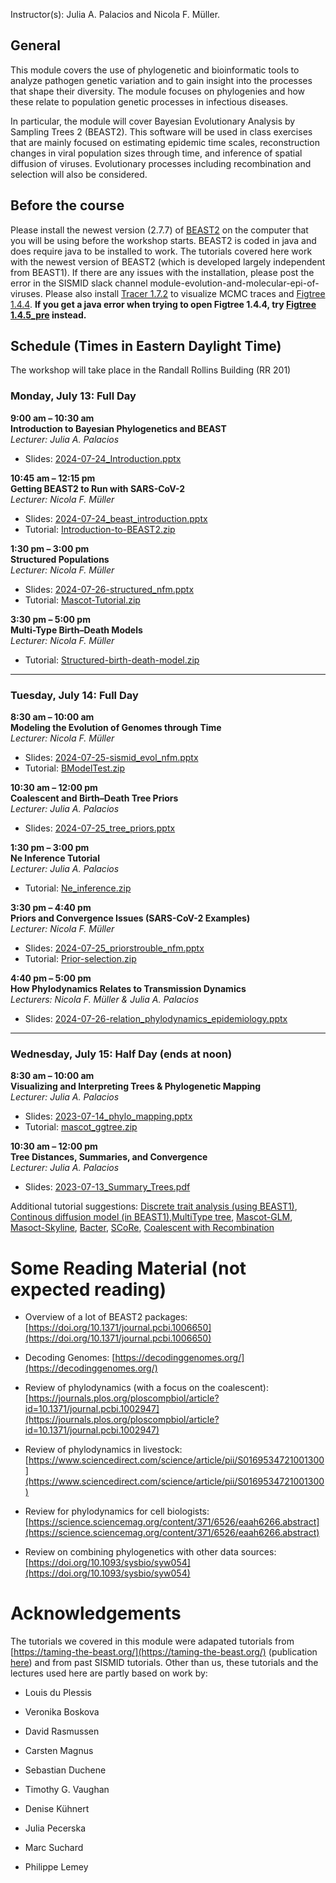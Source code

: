 


<p>  </p>

<p>  </p>

Instructor(s):
Julia A. Palacios and Nicola F. Müller.

## General

This module covers the use of phylogenetic and bioinformatic tools to analyze pathogen genetic variation and to gain insight into the processes that shape their diversity. The module focuses on phylogenies and how these relate to population genetic processes in infectious diseases.

In particular, the module will cover Bayesian Evolutionary Analysis by Sampling Trees 2 (BEAST2). This software will be used in class exercises that are mainly focused on estimating epidemic time scales, reconstruction changes in viral population sizes through time, and inference of spatial diffusion of viruses. Evolutionary processes including recombination and selection will also be considered.

## Before the course

Please install the newest version (2.7.7) of  [BEAST2](https://www.beast2.org/) on the computer that you will be using before the workshop starts.
BEAST2 is coded in java and does require java to be installed to work.
The tutorials covered here work with the newest version of BEAST2 (which is developed largely independent from BEAST1).
If there are any issues with the installation, please post the error in the SISMID slack channel module-evolution-and-molecular-epi-of-viruses.
Please also install [Tracer 1.7.2](https://github.com/beast-dev/tracer/releases/tag/v1.7.2) to visualize MCMC traces and [Figtree 1.4.4](https://github.com/rambaut/figtree/releases/tag/v1.4.4). 
**If you get a java error when trying to open Figtree 1.4.4, try [Figtree 1.4.5_pre](https://github.com/rambaut/figtree/releases/tag/v1.4.5pre) instead.**

## Schedule (Times in Eastern Daylight Time)

The workshop will take place in the Randall Rollins Building (RR 201)


### Monday, July 13: Full Day

**9:00 am – 10:30 am**  
**Introduction to Bayesian Phylogenetics and BEAST**  
*Lecturer: Julia A. Palacios*  
- Slides: [2024-07-24_Introduction.pptx](https://github.com/JuliaPalacios/SISMID_EvolutionaryDynamics/blob/master/Lectures/2024-07-24_Introduction.pptx?raw=true)

**10:45 am – 12:15 pm**  
**Getting BEAST2 to Run with SARS-CoV-2**  
*Lecturer: Nicola F. Müller*  
- Slides: [2024-07-24_beast_introduction.pptx](https://github.com/JuliaPalacios/SISMID_EvolutionaryDynamics/blob/master/Lectures/2024-07-24_beast_introduction.pptx?raw=true)  
- Tutorial: [Introduction-to-BEAST2.zip](https://github.com/JuliaPalacios/SISMID_EvolutionaryDynamics/blob/master/Tutorials/Introduction-to-BEAST2.zip?raw=true)

**1:30 pm – 3:00 pm**  
**Structured Populations**  
*Lecturer: Nicola F. Müller*  
- Slides: [2024-07-26-structured_nfm.pptx](https://github.com/JuliaPalacios/SISMID_EvolutionaryDynamics/blob/master/Lectures/2024-07-26-structured_nfm.pptx?raw=true)  
- Tutorial: [Mascot-Tutorial.zip](https://github.com/JuliaPalacios/SISMID_EvolutionaryDynamics/blob/master/Tutorials/Mascot-Tutorial.zip?raw=true)

**3:30 pm – 5:00 pm**  
**Multi-Type Birth–Death Models**  
*Lecturer: Nicola F. Müller*  
- Tutorial: [Structured-birth-death-model.zip](https://github.com/JuliaPalacios/SISMID_EvolutionaryDynamics/blob/master/Tutorials/Structured-birth-death-model.zip?raw=true)

---

### Tuesday, July 14: Full Day

**8:30 am – 10:00 am**  
**Modeling the Evolution of Genomes through Time**  
*Lecturer: Nicola F. Müller*  
- Slides: [2024-07-25-sismid_evol_nfm.pptx](https://github.com/JuliaPalacios/SISMID_EvolutionaryDynamics/blob/master/Lectures/2024-07-25-sismid_evol_nfm.pptx?raw=true)  
- Tutorial: [BModelTest.zip](https://github.com/JuliaPalacios/SISMID_EvolutionaryDynamics/blob/master/Tutorials/BModelTest.zip?raw=true)

**10:30 am – 12:00 pm**  
**Coalescent and Birth–Death Tree Priors**  
*Lecturer: Julia A. Palacios*  
- Slides: [2024-07-25_tree_priors.pptx](https://github.com/JuliaPalacios/SISMID_EvolutionaryDynamics/blob/master/Lectures/2024-07-25_tree_priors.pptx?raw=true)

**1:30 pm – 3:00 pm**  
**Ne Inference Tutorial**  
*Lecturer: Julia A. Palacios*  
- Tutorial: [Ne_inference.zip](https://github.com/JuliaPalacios/SISMID_EvolutionaryDynamics/raw/master/Tutorials/Ne_inference.zip?raw=true)

**3:30 pm – 4:40 pm**  
**Priors and Convergence Issues (SARS-CoV-2 Examples)**  
*Lecturer: Nicola F. Müller*  
- Slides: [2024-07-25_priorstrouble_nfm.pptx](https://github.com/JuliaPalacios/SISMID_EvolutionaryDynamics/blob/master/Lectures/2024-07-25_priorstrouble_nfm.pptx?raw=true)  
- Tutorial: [Prior-selection.zip](https://github.com/JuliaPalacios/SISMID_EvolutionaryDynamics/blob/master/Tutorials/Prior-selection.zip?raw=true)

**4:40 pm – 5:00 pm**  
**How Phylodynamics Relates to Transmission Dynamics**  
*Lecturers: Nicola F. Müller & Julia A. Palacios*  
- Slides: [2024-07-26-relation_phylodynamics_epidemiology.pptx](https://github.com/JuliaPalacios/SISMID_EvolutionaryDynamics/blob/master/Lectures/2024-07-26-relation_phylodynamics_epidemiology.pptx?raw=true)

---

### Wednesday, July 15: Half Day (ends at noon)

**8:30 am – 10:00 am**  
**Visualizing and Interpreting Trees & Phylogenetic Mapping**  
*Lecturer: Julia A. Palacios*  
- Slides: [2023-07-14_phylo_mapping.pptx](https://github.com/JuliaPalacios/SISMID_EvolutionaryDynamics/blob/master/Lectures/2023-07-14_phylo_mapping.pptx)  
- Tutorial: [mascot_ggtree.zip](https://github.com/JuliaPalacios/SISMID_EvolutionaryDynamics/blob/master/Tutorials/mascot_ggtree.zip?raw=true)

**10:30 am – 12:00 pm**  
**Tree Distances, Summaries, and Convergence**  
*Lecturer: Julia A. Palacios*  
- Slides: [2023-07-13_Summary_Trees.pdf](https://github.com/JuliaPalacios/SISMID_EvolutionaryDynamics/blob/master/Lectures/2023-07-13_Summary_Trees.pdf?raw=true)

Additional tutorial suggestions: [Discrete trait analysis (using BEAST1)](http://beast.community/workshop_discrete_diffusion), [Continous diffusion model (in BEAST1)](https://beast.community/continuous_traits),[MultiType tree](https://taming-the-beast.org/tutorials/Structured-coalescent/), [Mascot-GLM](https://github.com/nicfel/GLM-Tutorial), [Masoct-Skyline](https://github.com/nicfel/MascotSkyline-Tutorial/), [Bacter](https://taming-the-beast.org/tutorials/Bacter-Tutorial/), [SCoRe](https://github.com/jugne/SCoRe-tutorial), [Coalescent with Recombination](https://github.com/JuliaPalacios/SISMID_EvolutionaryDynamics/blob/master/Tutorials/Recombination-Tutorial.zip?raw=true)


# Some Reading Material (not expected reading)

- Overview of a lot of BEAST2 packages: [https://doi.org/10.1371/journal.pcbi.1006650](https://doi.org/10.1371/journal.pcbi.1006650)

- Decoding Genomes: [https://decodinggenomes.org/](https://decodinggenomes.org/)

- Review of phylodynamics (with a focus on the coalescent): [https://journals.plos.org/ploscompbiol/article?id=10.1371/journal.pcbi.1002947](https://journals.plos.org/ploscompbiol/article?id=10.1371/journal.pcbi.1002947)

- Review of phylodynamics in livestock: [https://www.sciencedirect.com/science/article/pii/S0169534721001300](https://www.sciencedirect.com/science/article/pii/S0169534721001300)

- Review for phylodynamics for cell biologists: [https://science.sciencemag.org/content/371/6526/eaah6266.abstract](https://science.sciencemag.org/content/371/6526/eaah6266.abstract)

- Review on combining phylogenetics with other data sources: [https://doi.org/10.1093/sysbio/syw054](https://doi.org/10.1093/sysbio/syw054)

# Acknowledgements

The tutorials we covered in this module were adapated tutorials from [https://taming-the-beast.org/](https://taming-the-beast.org/) (publication [here](https://academic.oup.com/sysbio/article/67/1/170/3897660)) and from past SISMID tutorials.
Other than us, these tutorials and the lectures used here are partly based on work by:

- Louis du Plessis

- Veronika Boskova

- David Rasmussen

- Carsten Magnus

- Sebastian Duchene

- Timothy G. Vaughan

- Denise Kühnert

- Julia Pecerska

- Marc Suchard

- Philippe Lemey
